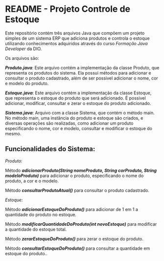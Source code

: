 # README - Projeto Controle de Estoque

Este repositório contém três arquivos Java que compõem um projeto simples de um sistema ERP que adiciona produtos e controla o estoque utilizando conhecimentos adquiridos através do curso *Formação Java Developer* da DIO.

Os arquivos são:

***Produto.java***: Este arquivo contém a implementação da classe Produto, que representa os produtos do sistema. Ela possui métodos para adicionar e consultar o produto cadastrado, além de ser possivel adicionar o nome, cor e modelo do produto.

***Estoque.java***: Este arquivo contém a implementação da classe Estoque, que representa o estoque do produto que será adicionado. É possivel adicionar, modificar, consultar e zerar o estoque do produto adicionado.

***Sistema.java***: Arquivo com a classe Sistema, que contém o método main. No método main, uma instância do produto e estoque são criados, e diversas operações são realizadas, como adicionar um produto especificando o nome, cor e modelo, consultar e modificar o estoque do mesmo.

## Funcionalidades do Sistema:

*Produto:*

Método ***adicionarProduto(String nomeProduto, String corProduto, String modeloProduto)*** para adicionar o produto, especificando o nome do produto, a cor e o modelo.

Método ***consultarProdutoAtual()*** para consultar o produto cadastrado.

*Estoque:*

Método ***adicionarEstoqueDoProduto()*** para adicionar de 1 em 1 a quantidade do produto no estoque.

Método ***modificarQuantidadeDoProduto(int novoEstoque)*** para modificar a quantidade do estoque total.

Método ***zerarEstoqueDoProduto()*** para zerar o estoque do produto. 

Método ***consultarEstoqueDoProduto()*** para consultar a quantidade em estoque do produto..

